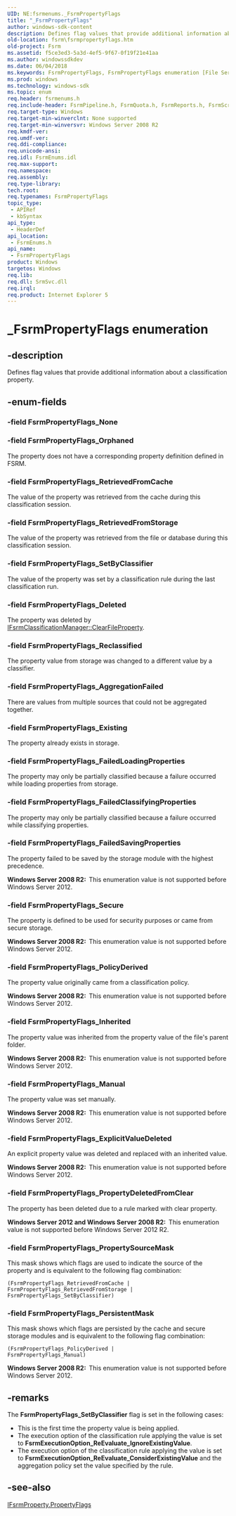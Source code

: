 ```yaml
---
UID: NE:fsrmenums._FsrmPropertyFlags
title: "_FsrmPropertyFlags"
author: windows-sdk-content
description: Defines flag values that provide additional information about a classification property.
old-location: fsrm\fsrmpropertyflags.htm
old-project: Fsrm
ms.assetid: f5ce3ed3-5a3d-4ef5-9f67-0f19f21e41aa
ms.author: windowssdkdev
ms.date: 06/04/2018
ms.keywords: FsrmPropertyFlags, FsrmPropertyFlags enumeration [File Server Resource Manager], FsrmPropertyFlags_AggregationFailed, FsrmPropertyFlags_Deleted, FsrmPropertyFlags_Existing, FsrmPropertyFlags_ExplicitValueDeleted, FsrmPropertyFlags_FailedClassifyingProperties, FsrmPropertyFlags_FailedLoadingProperties, FsrmPropertyFlags_FailedSavingProperties, FsrmPropertyFlags_Inherited, FsrmPropertyFlags_Manual, FsrmPropertyFlags_Orphaned, FsrmPropertyFlags_PersistentMask, FsrmPropertyFlags_PolicyDerived, FsrmPropertyFlags_PropertyDeletedFromClear, FsrmPropertyFlags_PropertySourceMask, FsrmPropertyFlags_Reclassified, FsrmPropertyFlags_RetrievedFromCache, FsrmPropertyFlags_RetrievedFromStorage, FsrmPropertyFlags_Secure, FsrmPropertyFlags_SetByClassifier, _FsrmPropertyFlags, fs.fsrmpropertyflags, fsrm.fsrmpropertyflags, fsrmenums/FsrmPropertyFlags, fsrmenums/FsrmPropertyFlags_AggregationFailed, fsrmenums/FsrmPropertyFlags_Deleted, fsrmenums/FsrmPropertyFlags_Existing, fsrmenums/FsrmPropertyFlags_ExplicitValueDeleted, fsrmenums/FsrmPropertyFlags_FailedClassifyingProperties, fsrmenums/FsrmPropertyFlags_FailedLoadingProperties, fsrmenums/FsrmPropertyFlags_FailedSavingProperties, fsrmenums/FsrmPropertyFlags_Inherited, fsrmenums/FsrmPropertyFlags_Manual, fsrmenums/FsrmPropertyFlags_Orphaned, fsrmenums/FsrmPropertyFlags_PersistentMask, fsrmenums/FsrmPropertyFlags_PolicyDerived, fsrmenums/FsrmPropertyFlags_PropertyDeletedFromClear, fsrmenums/FsrmPropertyFlags_PropertySourceMask, fsrmenums/FsrmPropertyFlags_Reclassified, fsrmenums/FsrmPropertyFlags_RetrievedFromCache, fsrmenums/FsrmPropertyFlags_RetrievedFromStorage, fsrmenums/FsrmPropertyFlags_Secure, fsrmenums/FsrmPropertyFlags_SetByClassifier
ms.prod: windows
ms.technology: windows-sdk
ms.topic: enum
req.header: fsrmenums.h
req.include-header: FsrmPipeline.h, FsrmQuota.h, FsrmReports.h, FsrmScreen.h
req.target-type: Windows
req.target-min-winverclnt: None supported
req.target-min-winversvr: Windows Server 2008 R2
req.kmdf-ver: 
req.umdf-ver: 
req.ddi-compliance: 
req.unicode-ansi: 
req.idl: FsrmEnums.idl
req.max-support: 
req.namespace: 
req.assembly: 
req.type-library: 
tech.root: 
req.typenames: FsrmPropertyFlags
topic_type:
 - APIRef
 - kbSyntax
api_type:
 - HeaderDef
api_location:
 - FsrmEnums.h
api_name:
 - FsrmPropertyFlags
product: Windows
targetos: Windows
req.lib: 
req.dll: SrmSvc.dll
req.irql: 
req.product: Internet Explorer 5
---
```


# _FsrmPropertyFlags enumeration


## -description


Defines flag values that provide additional information about a classification property.


## -enum-fields




### -field FsrmPropertyFlags_None


### -field FsrmPropertyFlags_Orphaned

The property does not have a corresponding property definition defined in FSRM.


### -field FsrmPropertyFlags_RetrievedFromCache

The value of the property was retrieved from the cache during this classification session.


### -field FsrmPropertyFlags_RetrievedFromStorage

The value of the property was retrieved from the file or database during this classification session.


### -field FsrmPropertyFlags_SetByClassifier

The value of the property was set by a classification rule during the last classification run.


### -field FsrmPropertyFlags_Deleted

The property was deleted by 
      <a href="https://msdn.microsoft.com/bac42416-0757-462f-8869-339655f48587">IFsrmClassificationManager::ClearFileProperty</a>.


### -field FsrmPropertyFlags_Reclassified

The property value from storage was changed to a different value by a classifier.


### -field FsrmPropertyFlags_AggregationFailed

There are values from multiple sources that could not be aggregated together.


### -field FsrmPropertyFlags_Existing

The property already exists in storage.


### -field FsrmPropertyFlags_FailedLoadingProperties

The property may only be partially classified because a failure occurred while loading properties from 
      storage.


### -field FsrmPropertyFlags_FailedClassifyingProperties

The property may only be partially classified because a failure occurred while classifying 
      properties.


### -field FsrmPropertyFlags_FailedSavingProperties

The property failed to be saved by the storage module with the highest precedence.

<b>Windows Server 2008 R2:  </b>This enumeration value is not supported before Windows Server 2012.


### -field FsrmPropertyFlags_Secure

The property is defined to be used for security purposes or came from secure storage.

<b>Windows Server 2008 R2:  </b>This enumeration value is not supported before Windows Server 2012.


### -field FsrmPropertyFlags_PolicyDerived

The property value originally came from a classification policy.

<b>Windows Server 2008 R2:  </b>This enumeration value is not supported before Windows Server 2012.


### -field FsrmPropertyFlags_Inherited

The property value was inherited from the property value of the file's parent folder.

<b>Windows Server 2008 R2:  </b>This enumeration value is not supported before Windows Server 2012.


### -field FsrmPropertyFlags_Manual

The property value was set manually.

<b>Windows Server 2008 R2:  </b>This enumeration value is not supported before Windows Server 2012.


### -field FsrmPropertyFlags_ExplicitValueDeleted

An explicit property value was deleted and replaced with an inherited value.

<b>Windows Server 2008 R2:  </b>This enumeration value is not supported before Windows Server 2012.


### -field FsrmPropertyFlags_PropertyDeletedFromClear

The property has been deleted due to a rule marked with clear property.

<b>Windows Server 2012 and Windows Server 2008 R2:  </b>This enumeration value is not supported before Windows Server 2012 R2.


### -field FsrmPropertyFlags_PropertySourceMask

This mask shows which flags are used to indicate the source of the property and is equivalent to the 
       following flag combination:

<code>(FsrmPropertyFlags_RetrievedFromCache | FsrmPropertyFlags_RetrievedFromStorage | FsrmPropertyFlags_SetByClassifier)</code>


### -field FsrmPropertyFlags_PersistentMask

This mask shows which flags are persisted by the cache and secure storage modules and is equivalent to the 
       following flag combination:

<code>(FsrmPropertyFlags_PolicyDerived | FsrmPropertyFlags_Manual)</code>

<b>Windows Server 2008 R2:  </b>This enumeration value is not supported before Windows Server 2012.


## -remarks



The <b>FsrmPropertyFlags_SetByClassifier</b> flag is set in the following cases:

<ul>
<li>This is the first time the property value is being applied.</li>
<li>The execution option of the classification rule applying the value is set to 
      <b>FsrmExecutionOption_ReEvaluate_IgnoreExistingValue</b>.</li>
<li>The execution option of the classification rule applying the value is set to 
      <b>FsrmExecutionOption_ReEvaluate_ConsiderExistingValue</b> and the aggregation policy set 
      the value specified by the rule.</li>
</ul>



## -see-also




<a href="https://msdn.microsoft.com/59c52ac2-82ef-4dfa-85e9-450149c2e904">IFsrmProperty.PropertyFlags</a>
 

 

